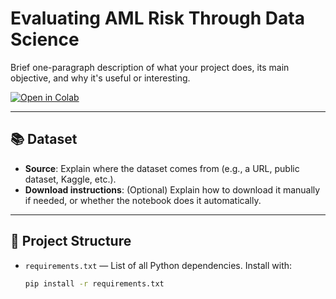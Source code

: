 # Evaluating AML Risk Through Data Science

Brief one-paragraph description of what your project does, its main objective, and why it's useful or interesting.

[![Open in Colab](https://colab.research.google.com/assets/colab-badge.svg)](https://colab.research.google.com/drive/1mq7fLoalaZ300CUeckJ4xvr9vtrX0R1J?usp=sharing)

---

## 📚 Dataset

- **Source**: Explain where the dataset comes from (e.g., a URL, public dataset, Kaggle, etc.).
- **Download instructions**: (Optional) Explain how to download it manually if needed, or whether the notebook does it automatically.

---

## 📂 Project Structure

- `requirements.txt` — List of all Python dependencies. Install with:
  ```bash
  pip install -r requirements.txt
